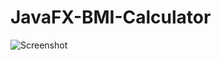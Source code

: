 # JavaFX-BMI-Calculator
![Screenshot](https://github.com/i-zanis/JavaFX-BMI-Calculator/blob/master/appScreenShot.png.png)
